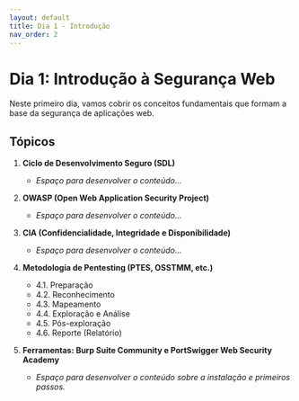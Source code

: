 ```yaml
---
layout: default
title: Dia 1 - Introdução
nav_order: 2
---
```


# Dia 1: Introdução à Segurança Web

Neste primeiro dia, vamos cobrir os conceitos fundamentais que formam a base da segurança de aplicações web.

## Tópicos

1.  **Ciclo de Desenvolvimento Seguro (SDL)**
    *   *Espaço para desenvolver o conteúdo...*

2.  **OWASP (Open Web Application Security Project)**
    *   *Espaço para desenvolver o conteúdo...*

3.  **CIA (Confidencialidade, Integridade e Disponibilidade)**
    *   *Espaço para desenvolver o conteúdo...*

4.  **Metodologia de Pentesting (PTES, OSSTMM, etc.)**
    *   4.1. Preparação
    *   4.2. Reconhecimento
    *   4.3. Mapeamento
    *   4.4. Exploração e Análise
    *   4.5. Pós-exploração
    *   4.6. Reporte (Relatório)

5.  **Ferramentas: Burp Suite Community e PortSwigger Web Security Academy**
    *   *Espaço para desenvolver o conteúdo sobre a instalação e primeiros passos.*